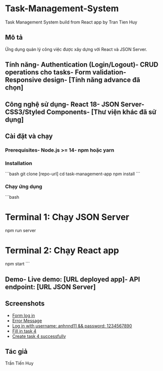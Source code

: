 # Task-Management-System
Task Management System build from React app by Tran Tien Huy

 ## Mô tả
 Ứng dụng quản lý công việc được xây dựng với React và JSON Server.
 ## Tính năng- Authentication (Login/Logout)- CRUD operations cho tasks- Form validation- Responsive design- [Tính năng advance đã chọn]
 ## Công nghệ sử dụng- React 18- JSON Server- CSS3/Styled Components- [Thư viện khác đã sử dụng]
 ## Cài đặt và chạy
 ### Prerequisites- Node.js >= 14- npm hoặc yarn
 ### Installation
 \`\`\`bash
 git clone [repo-url]
 cd task-management-app
 npm install
 \`\`\`
 ### Chạy ứng dụng
 \`\`\`bash
 # Terminal 1: Chạy JSON Server
 npm run server
 # Terminal 2: Chạy React app
 npm start
 \`\`\`
 ## Demo- **Live demo**: [URL deployed app]- **API endpoint**: [URL JSON Server]
 ## Screenshots
- [Form log in](react_image/form_log_in.jpeg)
- [Error Message](react_image/error_message.jpeg)
- [Log in with username: anhnnd11 && password: 1234567890](react_image/log_in_with_anhnnd11_1234567890)
- [Fill in task 4](react_image/fill_in_task4.jpeg)
- [Create task 4 successfully](react_image/create_task4_successfully.jpeg)
 ## Tác giả
 Trần Tiến Huy
